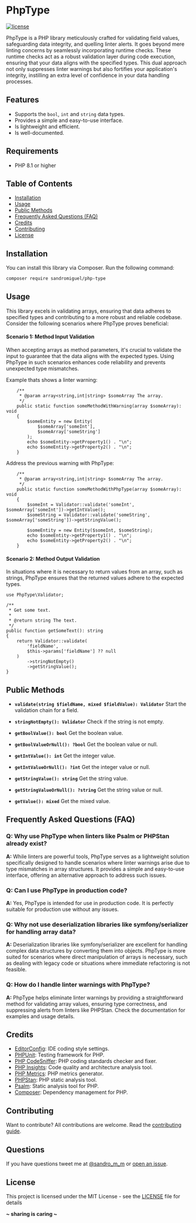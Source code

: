 # PhpType

[![license](https://img.shields.io/badge/License-MIT-blue.svg?style=flat)](LICENSE)

PhpType is a PHP library meticulously crafted for validating field values, safeguarding data integrity, and quelling linter alerts. It goes beyond mere linting concerns by seamlessly incorporating runtime checks. These runtime checks act as a robust validation layer during code execution, ensuring that your data aligns with the specified types. This dual approach not only suppresses linter warnings but also fortifies your application's integrity, instilling an extra level of confidence in your data handling processes.

## Features

-   Supports the `bool`, `int` and `string` data types.
-   Provides a simple and easy-to-use interface.
-   Is lightweight and efficient.
-   Is well-documented.

## Requirements

-   PHP 8.1 or higher

## Table of Contents

-   [Installation](#installation)
-   [Usage](#usage)
-   [Public Methods](#public-methods)
-   [Frequently Asked Questions (FAQ)](#frequently-asked-questions-faq)
-   [Credits](#credits)
-   [Contributing](#contributing)
-   [License](#license)

## Installation

You can install this library via Composer. Run the following command:

```bash
composer require sandromiguel/php-type
```

## Usage

This library excels in validating arrays, ensuring that data adheres to specified types and contributing to a more robust and reliable codebase. Consider the following scenarios where PhpType proves beneficial:

#### Scenario 1: Method Input Validation

When accepting arrays as method parameters, it's crucial to validate the input to guarantee that the data aligns with the expected types. Using PhpType in such scenarios enhances code reliability and prevents unexpected type mismatches.

Example thats shows a linter warning:

```
    /**
     * @param array<string,int|string> $someArray The array.
     */
    public static function someMethodWithWarning(array $someArray): void
    {
        $someEntity = new Entity(
            $someArray['someInt'],
            $someArray['someString']
        );
        echo $someEntity->getProperty1() . "\n";
        echo $someEntity->getProperty2() . "\n";
    }
```

Address the previous warning with PhpType:

```
    /**
     * @param array<string,int|string> $someArray The array.
     */
    public static function someMethodWithPhpType(array $someArray): void
    {
        $someInt = Validator::validate('someInt', $someArray['someInt'])->getIntValue();
        $someString = Validator::validate('someString', $someArray['someString'])->getStringValue();

        $someEntity = new Entity($someInt, $someString);
        echo $someEntity->getProperty1() . "\n";
        echo $someEntity->getProperty2() . "\n";
    }
```

#### Scenario 2: Method Output Validation

In situations where it is necessary to return values from an array, such as strings, PhpType ensures that the returned values adhere to the expected types.

```
use PhpType\Validator;

/**
 * Get some text.
 *
 * @return string The text.
 */
public function getSomeText(): string
{
    return Validator::validate(
        'fieldName',
        $this->params['fieldName'] ?? null
    )
        ->stringNotEmpty()
        ->getStringValue();
}
```

## Public Methods

-   **`validate(string $fieldName, mixed $fieldValue): Validator`**
    Start the validation chain for a field.

-   **`stringNotEmpty(): Validator`**
    Check if the string is not empty.

-   **`getBoolValue(): bool`**
    Get the boolean value.

-   **`getBoolValueOrNull(): ?bool`**
    Get the boolean value or null.

-   **`getIntValue(): int`**
    Get the integer value.

-   **`getIntValueOrNull(): ?int`**
    Get the integer value or null.

-   **`getStringValue(): string`**
    Get the string value.

-   **`getStringValueOrNull(): ?string`**
    Get the string value or null.

-   **`getValue(): mixed`**
    Get the mixed value.

## Frequently Asked Questions (FAQ)

### Q: Why use PhpType when linters like Psalm or PHPStan already exist?

**A:** While linters are powerful tools, PhpType serves as a lightweight solution specifically designed to handle scenarios where linter warnings arise due to type mismatches in array structures. It provides a simple and easy-to-use interface, offering an alternative approach to address such issues.

### Q: Can I use PhpType in production code?

**A:** Yes, PhpType is intended for use in production code. It is perfectly suitable for production use without any issues.

### Q: Why not use deserialization libraries like symfony/serializer for handling array data?

**A:** Deserialization libraries like symfony/serializer are excellent for handling complex data structures by converting them into objects. PhpType is more suited for scenarios where direct manipulation of arrays is necessary, such as dealing with legacy code or situations where immediate refactoring is not feasible.

### Q: How do I handle linter warnings with PhpType?

**A:** PhpType helps eliminate linter warnings by providing a straightforward method for validating array values, ensuring type correctness, and suppressing alerts from linters like PHPStan. Check the documentation for examples and usage details.

## Credits

-   [EditorConfig](https://editorconfig.org/): IDE coding style settings.
-   [PHPUnit](https://phpunit.de/): Testing framework for PHP.
-   [PHP CodeSniffer](https://github.com/squizlabs/PHP_CodeSniffer): PHP coding standards checker and fixer.
-   [PHP Insights](https://phpinsights.com/): Code quality and architecture analysis tool.
-   [PHP Metrics](https://phpmetrics.org/): PHP metrics generator.
-   [PHPStan](https://phpstan.org/): PHP static analysis tool.
-   [Psalm](https://psalm.dev/): Static analysis tool for PHP.
-   [Composer](https://getcomposer.org/): Dependency management for PHP.

## Contributing

Want to contribute? All contributions are welcome. Read the [contributing guide](CONTRIBUTING.md).

## Questions

If you have questions tweet me at [@sandro_m_m](https://twitter.com/sandro_m_m) or [open an issue](https://github.com/SandroMiguel/php-type/issues/new).

## License

This project is licensed under the MIT License - see the [LICENSE](LICENSE) file for details

**~ sharing is caring ~**
